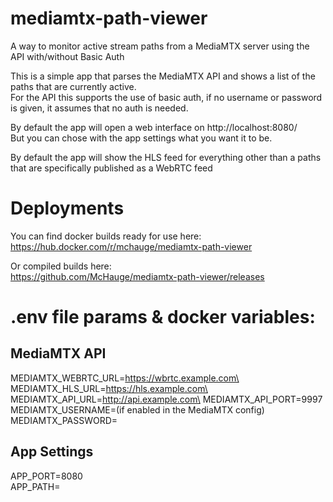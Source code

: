 # mediamtx-path-viewer
A way to monitor active stream paths from a MediaMTX server using the API with/without Basic Auth

This is a simple app that parses the MediaMTX API and shows a list of the paths that are currently active.\
For the API this supports the use of basic auth, if no username or password is given, it assumes that no auth is needed.

By default the app will open a web interface on http://localhost:8080/\
But you can chose with the app settings what you want it to be.

By default the app will show the HLS feed for everything other than a paths that are specifically published as a WebRTC feed

# Deployments
You can find docker builds ready for use here:\
https://hub.docker.com/r/mchauge/mediamtx-path-viewer

Or compiled builds here:\
https://github.com/McHauge/mediamtx-path-viewer/releases

# .env file params & docker variables:

## MediaMTX API
MEDIAMTX_WEBRTC_URL=https://wbrtc.example.com\
MEDIAMTX_HLS_URL=https://hls.example.com\
MEDIAMTX_API_URL=http://api.example.com\
MEDIAMTX_API_PORT=9997\
MEDIAMTX_USERNAME=(if enabled in the MediaMTX config)\
MEDIAMTX_PASSWORD=

## App Settings
APP_PORT=8080\
APP_PATH=
